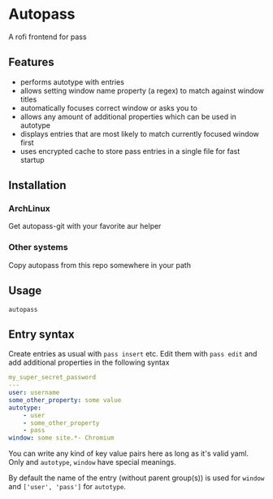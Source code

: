 # Autopass

A rofi frontend for pass

## Features

- performs autotype with entries
- allows setting window name property (a regex) to match against window titles
- automatically focuses correct window or asks you to
- allows any amount of additional properties which can be used in autotype
- displays entries that are most likely to match currently focused window first
- uses encrypted cache to store pass entries in a single file for fast startup

## Installation

### ArchLinux

Get autopass-git with your favorite aur helper

### Other systems

Copy autopass from this repo somewhere in your path

## Usage

`autopass`

## Entry syntax

Create entries as usual with `pass insert` etc.
Edit them with `pass edit` and add additional properties in the following syntax

``` yaml
my_super_secret_password
---
user: username
some_other_property: some value
autotype:
	- user
	- some_other_property
	- pass
window: some site.*- Chromium
```

You can write any kind of key value pairs here as long as it's valid yaml.
Only and `autotype`, `window` have special meanings.

By default the name of the entry (without parent group(s)) is used for `window`
and `['user', 'pass']` for `autotype`.
